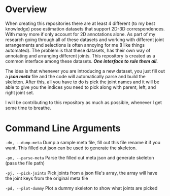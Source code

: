 # Overview
When creating this repositories there are at least 4 different (to my best knowledge) pose estimation datasets that support 2D-3D correspondences. With many more if only account for 2D annotations alone. As part of my research going through all of these datasets and working with different joint arrangements and selections is often annoying for me (I like things automated). The problem is that these datasets, has their own way of annotating and arranging different joints. This repository is created as a common interface among these datasets. ***One interface to rule them all.***

The idea is that whenever you are introducing a new dataset, you just fill out a ***json meta*** file and the code will automatically parse and build the skeleton. After this, all you have to do is pick the joint names and it will be able to give you the indices you need to pick along with parent, left, and right joint set.

I will be contributing to this repository as much as possible, whenever I get some time to breathe.

# Command Line Arguments
```-dm, --dump-meta```
Dump a sample meta file, fill out this file rename it if you want. This filled out json can be used to generate the skeleton.

```-pm, --parse-meta```
Parse the filled out meta json and generate skeleton (pass the file path)

```-pj, --pick-joints```
Pick joints from a json file's array, the array will have the joint keys from the original meta file

```-pd, --plot-dummy```
Plot a dummy skeleton to show what joints are picked